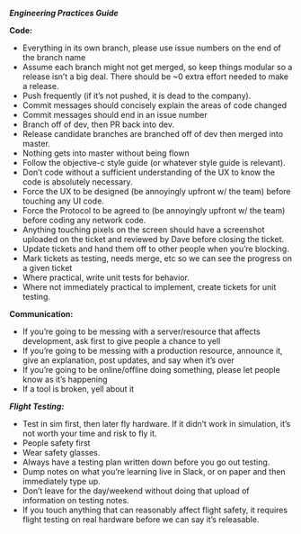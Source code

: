 ***Engineering Practices Guide***

**Code:**
* Everything in its own branch, please use issue numbers on the end of the branch name
* Assume each branch might not get merged, so keep things modular so a release isn’t a big deal. There should be ~0 extra effort needed to make a release.
* Push frequently (if it’s not pushed, it is dead to the company).
* Commit messages should concisely explain the areas of code changed
* Commit messages should end in an issue number
* Branch off of dev, then PR back into dev.
* Release candidate branches are branched off of dev then merged into master.
* Nothing gets into master without being flown
* Follow the objective-c style guide (or whatever style guide is relevant).
* Don’t code without a sufficient understanding of the UX to know the code is absolutely necessary.
* Force the UX to be designed (be annoyingly upfront w/ the team) before touching any UI code.
* Force the Protocol to be agreed to (be annoyingly upfront w/ the team) before coding any network code.
* Anything touching pixels on the screen should have a screenshot uploaded on the ticket and reviewed by Dave before closing the ticket.
* Update tickets and hand them off to other people when you’re blocking.
* Mark tickets as testing, needs merge, etc so we can see the progress on a given ticket
* Where practical, write unit tests for behavior.
* Where not immediately practical to implement, create tickets for unit testing.

**Communication:**
* If you’re going to be messing with a server/resource that affects development, ask first to give people a chance to yell
* If you’re going to be messing with a production resource, announce it, give an explanation, post updates, and say when it’s over
* If you’re going to be online/offline doing something, please let people know as it’s happening
* If a tool is broken, yell about it

***Flight Testing:***
* Test in sim first, then later fly hardware. If it didn’t work in simulation, it’s not worth your time and risk to fly it.
* People safety first
* Wear safety glasses.
* Always have a testing plan written down before you go out testing.
* Dump notes on what you’re learning live in Slack, or on paper and then immediately type up.
* Don’t leave for the day/weekend without doing that upload of information on testing notes.
* If you touch anything that can reasonably affect flight safety, it requires flight testing on real hardware before we can say it’s releasable.
